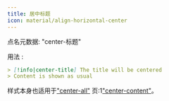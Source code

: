 ```yaml
---
title: 居中标题
icon: material/align-horizontal-center
---
```


点名元数据: "center-标题"

用法 :

```md
> [!info|center-title] The title will be centered
> Content is shown as usual
```

样式本身也适用于["center-all"](../combined-styling/page-13.md)
页:1["center-content"](../content-styling/page-3.md)。

